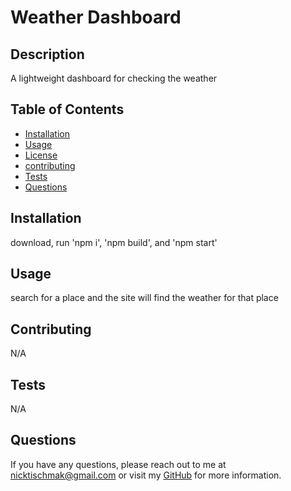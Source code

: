 # Weather Dashboard
  
  
  
  ## Description
  
  A lightweight dashboard for checking the weather
  
  ## Table of Contents
  
  - [Installation](#installation)
  - [Usage](#usage)
  - [License](#license)
  - [contributing](#contributing)
  - [Tests](#tests)
  - [Questions](#questions)
  
  ## Installation
  
  download, run 'npm i', 'npm build', and 'npm start'
  
  ## Usage
  
  search for a place and the site will find the weather for that place
  
  
  
  ## Contributing
  
  N/A
  
  ## Tests
  
  N/A
  
  ## Questions
  
  If you have any questions, please reach out to me at nicktischmak@gmail.com or visit my [GitHub](https://github.com/nicktischmak) for more information.